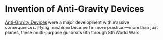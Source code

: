 # Invention of Anti-Gravity Devices

[Anti-Gravity Devices](#31.01) were a major development with massive consequences.
Flying machines became far more practical—more than just planes, these multi-purpose gunboats 6th through 8th World Wars.
